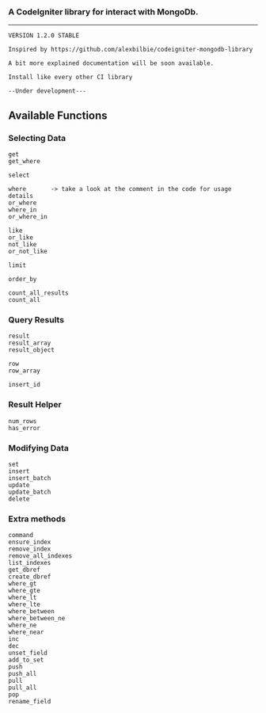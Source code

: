 ### A CodeIgniter library for interact with MongoDb.
---------------------------------------------------
	VERSION 1.2.0 STABLE
	
	Inspired by https://github.com/alexbilbie/codeigniter-mongodb-library
	
	A bit more explained documentation will be soon available.
	
	Install like every other CI library

	--Under development---

Available Functions
-------------------

### Selecting Data

	get					
	get_where		
	
	select				
	
	where		-> take a look at the comment in the code for usage details		
	or_where			
	where_in		
	or_where_in
	
	like			
	or_like				
	not_like		
	or_not_like			
	
	limit	
	
	order_by			
	
	count_all_results	
	count_all			

### Query Results

	result				
	result_array		
	result_object		
	
	row					
	row_array	

	insert_id		
	

### Result Helper

	num_rows
	has_error		

### Modifying Data

	set					
	insert				
	insert_batch		
	update				
	update_batch		
	delete				
	
### Extra methods
	command
	ensure_index
	remove_index
	remove_all_indexes
	list_indexes
	get_dbref
	create_dbref
	where_gt
	where_gte
	where_lt
	where_lte
	where_between
	where_between_ne
	where_ne
	where_near
	inc
	dec
	unset_field
	add_to_set
	push
	push_all
	pull
	pull_all
	pop
	rename_field
	